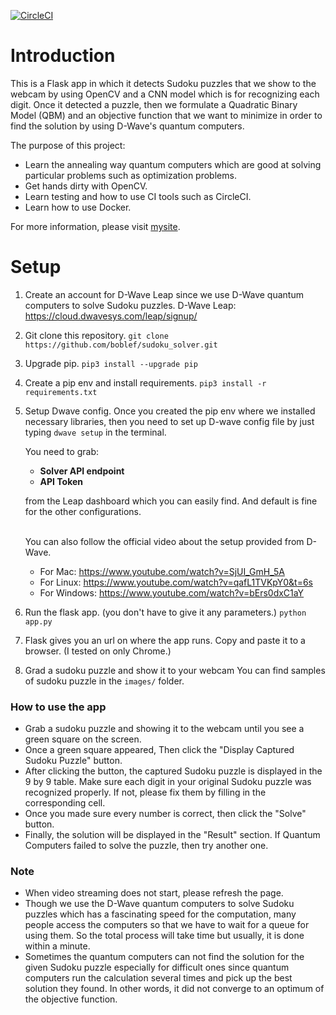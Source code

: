 [![CircleCI](https://circleci.com/gh/boblef/sudoku_solver.svg?style=svg)](https://app.circleci.com/pipelines/github/boblef/sudoku_solver)

# Introduction

This is a Flask app in which it detects Sudoku puzzles that we show to the webcam by using OpenCV and a CNN model which is for recognizing each digit. Once it detected a puzzle, then we formulate a Quadratic Binary Model (QBM) and an objective function that we want to minimize in order to find the solution by using D-Wave's quantum computers.

The purpose of this project:

- Learn the annealing way quantum computers which are good at solving particular problems such as optimization problems.
- Get hands dirty with OpenCV.
- Learn testing and how to use CI tools such as CircleCI.
- Learn how to use Docker.

For more information, please visit [mysite](https://boblef.github.io/).

# Setup

1. Create an account for D-Wave Leap since we use D-Wave quantum computers to solve Sudoku puzzles.
   D-Wave Leap: https://cloud.dwavesys.com/leap/signup/
2. Git clone this repository.
   `git clone https://github.com/boblef/sudoku_solver.git`
3. Upgrade pip.
   `pip3 install --upgrade pip`
4. Create a pip env and install requirements.
   `pip3 install -r requirements.txt`
5. Setup Dwave config.
   Once you created the pip env where we installed necessary libraries, then you need to set up D-wave config file by just typing `dwave setup` in the terminal.

   You need to grab:

   - <strong>Solver API endpoint</strong>
   - <strong>API Token</strong>

   from the Leap dashboard which you can easily find.
   And default is fine for the other configurations.<br><br>

   You can also follow the official video about the setup provided from D-Wave.

   - For Mac: https://www.youtube.com/watch?v=SjUI_GmH_5A
   - For Linux: https://www.youtube.com/watch?v=qafL1TVKpY0&t=6s
   - For Windows: https://www.youtube.com/watch?v=bErs0dxC1aY

6. Run the flask app. (you don't have to give it any parameters.)
   `python app.py`
7. Flask gives you an url on where the app runs. Copy and paste it to a browser. (I tested on only Chrome.)
8. Grad a sudoku puzzle and show it to your webcam
   You can find samples of sudoku puzzle in the `images/` folder.

### How to use the app

- Grab a sudoku puzzle and showing it to the webcam until you see a green square on the screen.
- Once a green square appeared, Then click the "Display Captured Sudoku Puzzle" button.
- After clicking the button, the captured Sudoku puzzle is displayed in the 9 by 9 table. Make sure each digit in your original Sudoku puzzle was recognized properly. If not, please fix them by filling in the corresponding cell.
- Once you made sure every number is correct, then click the "Solve" button.
- Finally, the solution will be displayed in the "Result" section. If Quantum Computers failed to solve the puzzle, then try another one.

### Note

- When video streaming does not start, please refresh the page.
- Though we use the D-Wave quantum computers to solve Sudoku puzzles which has a fascinating speed for the computation, many people access the computers so that we have to wait for a queue for using them. So the total process will take time but usually, it is done within a minute.
- Sometimes the quantum computers can not find the solution for the given Sudoku puzzle especially for difficult ones since quantum computers run the calculation several times and pick up the best solution they found. In other words, it did not converge to an optimum of the objective function.
